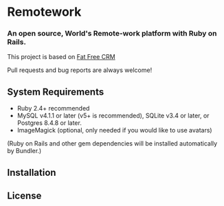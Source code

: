 # Remotework

### An open source, World's Remote-work platform with Ruby on Rails. 

This project is based on [Fat Free CRM](https://github.com/fatfreecrm/fat_free_crm)

Pull requests and bug reports are always welcome!

## System Requirements

* Ruby 2.4+ recommended
* MySQL v4.1.1 or later (v5+ is recommended), SQLite v3.4 or later, or Postgres 8.4.8 or later.
* ImageMagick (optional, only needed if you would like to use avatars)

(Ruby on Rails and other gem dependencies will be installed automatically by Bundler.)


## Installation

## License
